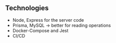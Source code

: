 ## Technologies
- Node, Express for the server code
- Prisma, MySQL -> better for reading operations
- Docker-Compose and Jest
- CI/CD
